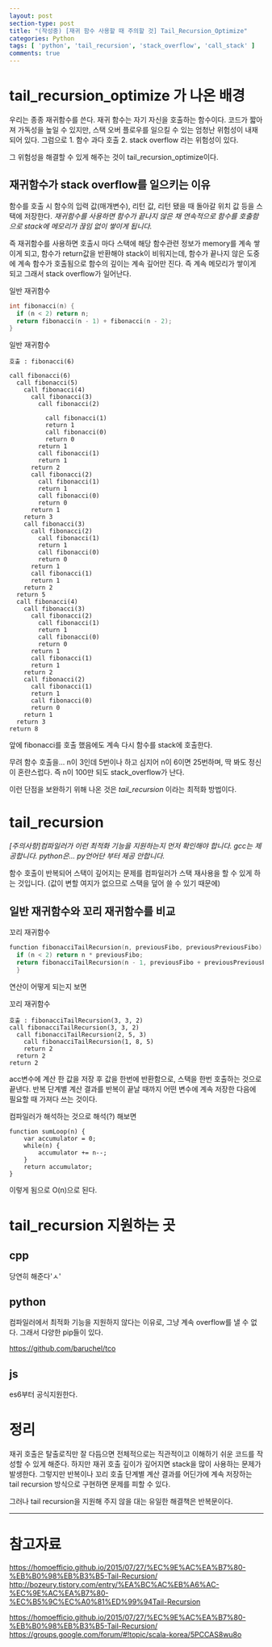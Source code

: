 ```yaml
---
layout: post
section-type: post
title: "(작성중) [재귀 함수 사용할 때 주의할 것] Tail_Recursion_Optimize"
categories: Python
tags: [ 'python', 'tail_recursion', 'stack_overflow', 'call_stack' ]
comments: true
---
```


# tail_recursion_optimize 가 나온 배경

우리는 종종 재귀함수를 쓴다.
재귀 함수는 자기 자신을 호출하는 함수이다.
코드가 짧아져 가독성을 높일 수 있지만, 스택 오버 플로우를 일으킬 수 있는 엄청난 위험성이 내재되어 있다.
그럼으로 1. 함수 과다 호출 2. stack overflow 라는 위험성이 있다.


그 위험성을 해결할 수 있게 해주는 것이 tail_recursion_optimize이다.

## 재귀함수가 stack overflow를 일으키는 이유

함수를 호출 시 함수의 입력 값(매개변수), 리턴 값, 리턴 됐을 때 돌아갈 위치 값 등을 스택에 저장한다.
*재귀함수를 사용하면 함수가 끝나지 않은 채 연속적으로 함수를 호출함으로 stack에 메모리가 끊임 없이 쌓이게 됩니다.*

즉 재귀함수를 사용하면 호출시 마다 스택에 해당 함수관련 정보가 memory를 계속 쌓이게 되고,
함수가 return값을 반환해야 stack이 비워지는데, 함수가 끝나지 않은 도중에 계속 함수가 호출됨으로 함수의 깊이는 계속 깊어만 진다.
즉 계속 메모리가 쌓이게 되고 그래서 stack overflow가 일어난다.


일반 재귀함수
``` cpp
int fibonacci(n) {
  if (n < 2) return n;
  return fibonacci(n - 1) + fibonacci(n - 2);
}
```
일반 재귀함수
```
호출 : fibonacci(6)

call fibonacci(6)
  call fibonacci(5)
    call fibonacci(4)
      call fibonacci(3)
        call fibonacci(2)

          call fibonacci(1)
          return 1
          call fibonacci(0)
          return 0
        return 1
        call fibonacci(1)
        return 1
      return 2
      call fibonacci(2)
        call fibonacci(1)
        return 1
        call fibonacci(0)
        return 0
      return 1
    return 3
    call fibonacci(3)
      call fibonacci(2)
        call fibonacci(1)
        return 1
        call fibonacci(0)
        return 0
      return 1
      call fibonacci(1)
      return 1
    return 2
  return 5
  call fibonacci(4)
    call fibonacci(3)
      call fibonacci(2)
        call fibonacci(1)
        return 1
        call fibonacci(0)
        return 0
      return 1
      call fibonacci(1)
      return 1
    return 2
    call fibonacci(2)
      call fibonacci(1)
      return 1
      call fibonacci(0)
      return 0
    return 1
  return 3
return 8
```
앞에 fibonacci를 호출 했음에도 계속 다시 함수를 stack에 호출한다.

무려 함수 호출을... n이 3인데 5번이나 하고 심지어 n이 6이면 25번하며,
딱 봐도 정신이 혼란스럽다.
즉 n이 100만 되도 stack_overflow가 난다.

이런 단점을 보완하기 위해 나온 것은 *tail_recursion* 이라는 최적화 방법이다.

# tail_recursion
*[주의사항]컴파일러가 이런 최적화 기능을 지원하는지 먼저 확인해야 합니다. gcc는 제공합니다. python은... py언어단 부터 제공 안합니다.*

함수 호출이 반복되어 스택이 깊어지는 문제를 컴파일러가 스택 재사용을 할 수 있게 하는 것입니다.
(값이 변할 여지가 없으므로 스택을 덮어 쓸 수 있기 때문에)

## 일반 재귀함수와 꼬리 재귀함수를 비교


꼬리 재귀함수
``` cpp
function fibonacciTailRecursion(n, previousFibo, previousPreviousFibo) {
  if (n < 2) return n * previousFibo;
  return fibonacciTailRecursion(n - 1, previousFibo + previousPreviousFibo, previousFibo);
  }
```

연산이 어떻게 되는지 보면


꼬리 재귀함수
```
호출 : fibonacciTailRecursion(3, 3, 2)
call fibonacciTailRecursion(3, 3, 2)
  call fibonacciTailRecursion(2, 5, 3)
    call fibonacciTailRecursion(1, 8, 5)
    return 2
  return 2
return 2
```
acc변수에 계산 한 값을 저장 후 값을 한번에 반환함으로,
스택을 한번 호출하는 것으로 끝낸다.
반복 단계별 계산 결과를 반복이 끝날 때까지 어떤 변수에 계속 저장한 다음에
필요할 때 가져다 쓰는 것이다.



컴파일러가 해석하는 것으로 해석(?) 해보면
```
function sumLoop(n) {
    var accumulator = 0;
    while(n) {
        accumulator += n--;
    }
    return accumulator;
}

```
이렇게 됨으로 O(n)으로 된다.


# tail_recursion 지원하는 곳

## cpp
당연히 해준다'ㅅ'

## python
컴파일러에서 최적화 기능을 지원하지 않다는 이유로, 그냥 계속 overflow를 낼 수 없다.
그래서 다양한 pip들이 있다.

https://github.com/baruchel/tco

## js
es6부터 공식지원한다.



# 정리
재귀 호출은 탈출로직만 잘 다듬으면 전체적으로는 직관적이고 이해하기 쉬운 코드를 작성할 수 있게 해준다.
하지만 재귀 호출 깊이가 깊어지면 stack을 많이 사용하는 문제가 발생한다.
그렇지만 반복이나 꼬리 호출 단계별 계산 결과를 어딘가에 계속 저장하는 tail recursion 방식으로 구현하면 문제를 피할 수 있다.

그러나 tail recursion을 지원해 주지 않을 대는 유일한 해결책은 반복문이다.




---
# 참고자료
https://homoefficio.github.io/2015/07/27/%EC%9E%AC%EA%B7%80-%EB%B0%98%EB%B3%B5-Tail-Recursion/
http://bozeury.tistory.com/entry/%EA%BC%AC%EB%A6%AC-%EC%9E%AC%EA%B7%80-%EC%B5%9C%EC%A0%81%ED%99%94Tail-Recursion

https://homoefficio.github.io/2015/07/27/%EC%9E%AC%EA%B7%80-%EB%B0%98%EB%B3%B5-Tail-Recursion/
https://groups.google.com/forum/#!topic/scala-korea/5PCCAS8wu8o

